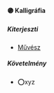 #### 🟣 Kalligráfia

##### Kiterjeszti
- [Művész](../kepzettsegek/muvesz.md)

##### Követelmény
- ⭕xyz

